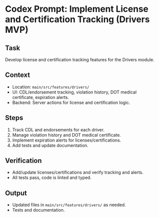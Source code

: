# Codex Prompt: Implement License and Certification Tracking (Drivers MVP)

## Task
Develop license and certification tracking features for the Drivers module.

## Context
- Location: `main/src/features/drivers/`
- UI: CDL/endorsement tracking, violation history, DOT medical certificate, expiration alerts.
- Backend: Server actions for license and certification logic.

## Steps
1. Track CDL and endorsements for each driver.
2. Manage violation history and DOT medical certificate.
3. Implement expiration alerts for licenses/certifications.
4. Add tests and update documentation.

## Verification
- Add/update licenses/certifications and verify tracking and alerts.
- All tests pass, code is linted and typed.

## Output
- Updated files in `main/src/features/drivers/` as needed.
- Tests and documentation.
